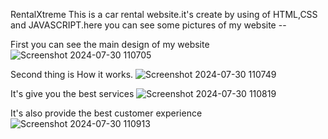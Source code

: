 RentalXtreme 
This is a car rental website.it's create by using of HTML,CSS and JAVASCRIPT.here you can see some pictures of my website --

First you can see the main design of my website
![Screenshot 2024-07-30 110705](https://github.com/user-attachments/assets/da33fc19-b7bf-42c5-8f16-30e4a0529b65)

Second thing is How it works.
![Screenshot 2024-07-30 110749](https://github.com/user-attachments/assets/28ebc482-ccbc-410c-9fbd-b6a8ac1d2e1c)

It's give you the best services
![Screenshot 2024-07-30 110819](https://github.com/user-attachments/assets/fba34206-77c8-4b05-9546-b5f6f4ad1973)

It's also provide the best customer experience
![Screenshot 2024-07-30 110913](https://github.com/user-attachments/assets/9ec9d41d-982f-4f53-b83e-0eddcacf4637)

